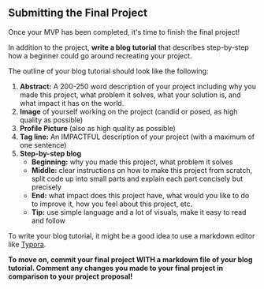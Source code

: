 ## Submitting the Final Project

Once your MVP has been completed, it's time to finish the final project! 

In addition to the project, **write a blog tutorial** that describes step-by-step how a beginner could go around recreating your project.

The outline of your blog tutorial should look like the following:

1. **Abstract:** A 200-250 word description of your project including why you made this project, what problem it solves, what your solution is, and what impact it has on the world.
2. **Image** of yourself working on the project (candid or posed, as high quality as possible)
3. **Profile Picture** (also as high quality as possible)
4. **Tag line:** An IMPACTFUL description of your project (with a maximum of one sentence)
5. **Step-by-step blog**
    - **Beginning:** why you made this project, what problem it solves
    - **Middle:** clear instructions on how to make this project from scratch, split code up into small parts and explain each part concisely but precisely
    - **End:** what impact does this project have, what would you like to do to improve it, how you feel about this project, etc.
    - **Tip:** use simple language and a lot of visuals, make it easy to read and follow

To write your blog tutorial, it might be a good idea to use a markdown editor like [Typora](https://typora.io/).

**To move on, commit your final project WITH a markdown file of your blog tutorial. Comment any changes you made to your final project in comparison to your project proposal!**
